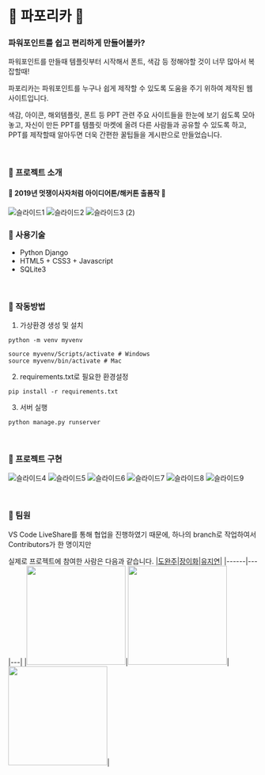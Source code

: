 # 🍎 파포리카 🍎
###  파워포인트를 쉽고 편리하게 만들어볼카?

파워포인트를 만들때 템플릿부터 시작해서 폰트, 색감 등 정해야할 것이 너무 많아서 복잡할때!

파포리카는 파워포인트를 누구나 쉽게 제작할 수 있도록 도움을 주기 위하여 제작된 웹사이트입니다.

색감, 아이콘, 해외템플릿, 폰트 등 PPT 관련 주요 사이트들을 한눈에 보기 쉽도록 모아놓고, 자신이 만든 PPT를 템플릿 마켓에 올려 다른 사람들과 공유할 수 있도록 하고, PPT를 제작할때 알아두면 더욱 간편한 꿀팁들을 게시판으로 만들었습니다.


<br>

### 🍏 프로젝트 소개
#### 🦁 2019년 멋쟁이사자처럼 아이디어톤/해커톤 출품작 🦁
![슬라이드1](https://user-images.githubusercontent.com/49220095/124879650-668fea80-e008-11eb-9c3a-9d4f2838f537.JPG)
![슬라이드2](https://user-images.githubusercontent.com/49220095/124879656-67c11780-e008-11eb-8d32-a7ac9ad95dd3.JPG)
![슬라이드3 (2)](https://user-images.githubusercontent.com/49220095/124879659-67c11780-e008-11eb-9d9a-2dbfbc9c9e83.JPG)

### 🍏 사용기술

- Python Django
- HTML5 + CSS3 + Javascript
- SQLite3

<br>

### 🍏 작동방법
1. 가상환경 생성 및 설치
```
python -m venv myvenv

source myvenv/Scripts/activate # Windows
source myvenv/bin/activate # Mac
```
2. requirements.txt로 필요한 환경설정
```
pip install -r requirements.txt
```
3. 서버 실행
```
python manage.py runserver
```

<br>

### 🍏 프로젝트 구현
![슬라이드4](https://user-images.githubusercontent.com/49220095/124947082-82b47b80-e04a-11eb-9506-c8ba1e4c9156.PNG)
![슬라이드5](https://user-images.githubusercontent.com/49220095/124946936-6284bc80-e04a-11eb-89b9-e99405810ebf.PNG)
![슬라이드6](https://user-images.githubusercontent.com/49220095/124946940-63b5e980-e04a-11eb-956f-8031cc035837.PNG)
![슬라이드7](https://user-images.githubusercontent.com/49220095/124946941-644e8000-e04a-11eb-9d0c-b43baeecc1de.PNG)
![슬라이드8](https://user-images.githubusercontent.com/49220095/124946943-644e8000-e04a-11eb-8dd8-c166d08ed396.PNG)
![슬라이드9](https://user-images.githubusercontent.com/49220095/124946945-64e71680-e04a-11eb-9b5d-f3f143e49083.PNG)



<br>

### 🍏 팀원

VS Code LiveShare를 통해 협업을 진행하였기 때문에, 하나의 branch로 작업하여서 Contributors가 한 명이지만 

실제로 프로젝트에 참여한 사람은 다음과 같습니다.
|[도완주](https://github.com/wanjudoh)|[장이화](https://github.com/EHWAGABI)|[유지연](https://github.com/hellouz818)|
|------|---|---|
|<img src = "https://user-images.githubusercontent.com/49220095/124874949-4b6eac00-e003-11eb-9ab1-50b9322b519b.png" width="200" height="200">|<img src = "https://user-images.githubusercontent.com/49220095/124874914-40b41700-e003-11eb-9300-36f8679d4988.png" width="200" height="200">|<img src = "https://user-images.githubusercontent.com/49220095/124874863-33972800-e003-11eb-85ef-7694ac5c0e89.png" width="200" height="200">|

